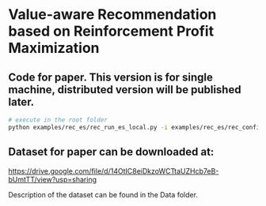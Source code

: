 # Value-aware Recommendation based on Reinforcement Profit Maximization

## Code for paper. This version is for single machine, distributed version will be published later.

```bash
# execute in the root folder
python examples/rec_es/rec_run_es_local.py -i examples/rec_es/rec_config_local.json
```

## Dataset for paper can be downloaded at:

https://drive.google.com/file/d/14OtIC8eiDkzoWCTtaUZHcb7eB-bUmtTT/view?usp=sharing

Description of the dataset can be found in the Data folder.
